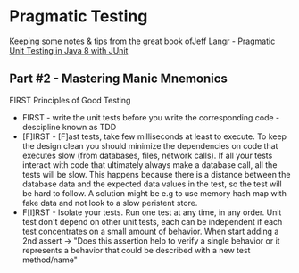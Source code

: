 # Pragmatic Testing

Keeping some notes & tips from the great book ofJeff Langr - [Pragmatic Unit Testing in Java 8 with JUnit](https://pragprog.com/book/utj2/pragmatic-unit-testing-in-java-8-with-junit)

## Part #2 - Mastering Manic Mnemonics


FIRST Principles of Good Testing
  * FIRST - write the unit tests before you write the corresponding code - descipline known as TDD
  * [F]IRST - [F]ast tests, take few milliseconds at least to execute. 
  To keep the design clean you should minimize the dependencies on code that executes slow (from databases, files, network calls). If all your tests interact with code that ultimately always make a database call, all the tests will be slow. This happens because there is a distance between the database data and the expected data values in the test, so the test will be hard to follow. A solution might be e.g to use memory hash map with fake data and not look to a slow peristent store.
  * F[I]RST - Isolate your tests. Run one test at any time, in any order. Unit test don't depend on other unit tests, each can be independent if each test concentrates on a small amount of behavior.
When start adding a 2nd assert -> "Does this assertion help to verify a single behavior or it represents a behavior that could be described with a new test method/name"
